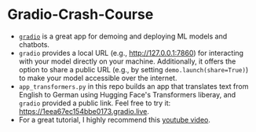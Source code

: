 # Gradio-Crash-Course

- [`gradio`](https://www.gradio.app/) is a great app for demoing and deploying ML models and chatbots.
- `gradio` provides a local URL (e.g., http://127.0.0.1:7860) for interacting with your model directly on your machine. Additionally, it offers the option to share a public URL (e.g., by setting `demo.launch(share=True)`) to make your model accessible over the internet.
- `app_transformers.py` in this repo builds an app that translates text from English to German using Hugging Face's Transformers liberay, and `gradio` provided a public link. Feel free to try it: https://1eea67ec154bbe0173.gradio.live.
- For a great tutorial, I highly recommend this [youtube video](https://youtu.be/eE7CamOE-PA?si=bR3rz-e8Lim63Tc1).


